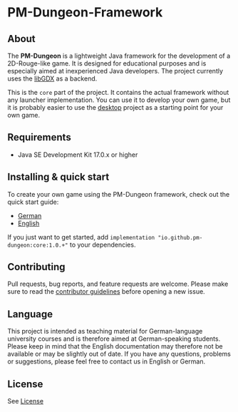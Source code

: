 # PM-Dungeon-Framework

## About

The **PM-Dungeon** is a lightweight Java framework for the development of a 2D-Rouge-like game. It is designed for educational purposes and is especially aimed at inexperienced Java developers. The project currently uses the [libGDX](https://libgdx.com/) as a backend.

This is the `core` part of the project. It contains the actual framework without any launcher implementation. You can use it to develop your own game, but it is probably easier to use the [desktop](https://github.com/PM-Dungeon/desktop) project as a starting point for your own game. 

## Requirements

- Java SE Development Kit 17.0.x or higher

## Installing & quick start

To create your own game using the PM-Dungeon framework, check out the quick start guide: 

- [German](./documentation/quickstart_de.md)
- [English](./documentation/quickstart_en.md)

If you just want to get started, add `implementation "io.github.pm-dungeon:core:1.0.+"` to your dependencies.

## Contributing

Pull requests, bug reports, and feature requests are welcome. Please make sure to read the [contributor guidelines](CONTRIBUTING.md) before opening a new issue.

## Language  

This project is intended as teaching material for German-language university courses and is therefore aimed at German-speaking students. Please keep in mind that the English documentation may therefore not be available or may be slightly out of date. If you have any questions, problems or suggestions, please feel free to contact us in English or German. 

## License

See [License](./LICENSE.md)

